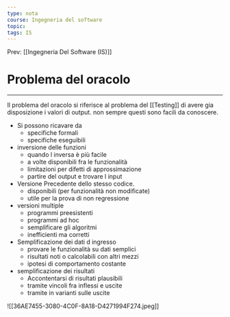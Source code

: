 ```yaml
---
type: nota
course: Ingegneria del software
topic: 
tags: IS
---
```


Prev: [[Ingegneria Del Software (IS)]]

# Problema del oracolo
---

Il problema del oracolo si riferisce al problema del [[Testing]] di avere gia disposizione i valori di output. non sempre questi sono facili da conoscere.


- Si possono ricavare da
	- specifiche formali
	- specifiche eseguibili
- inversione delle funzioni
	- quando l inversa è più facile
	- a volte disponibili fra le funzionalità
	- limitazioni per difetti di approssimazione
	- partire del output e trovare l input
- Versione Precedente dello stesso codice.
	- disponibili (per funzionalità non modificate)
	- utile per la prova di non regressione
- versioni multiple
	- programmi preesistenti 
	- programmi ad hoc
	- semplificare gli algoritmi
	- inefficienti ma corretti
- Semplificazione dei dati d ingresso
	- provare le funzionalità su dati semplici
	- risultati noti o calcolabili con altri mezzi
	- ipotesi di comportamento costante
- semplificazione dei risultati
	- Accontentarsi di risultati plausibili
	- tramite vincoli fra inflessi e uscite
	- tramite in varianti sulle uscite

![[36AE7455-3080-4C0F-8A18-D4271994F274.jpeg]]


